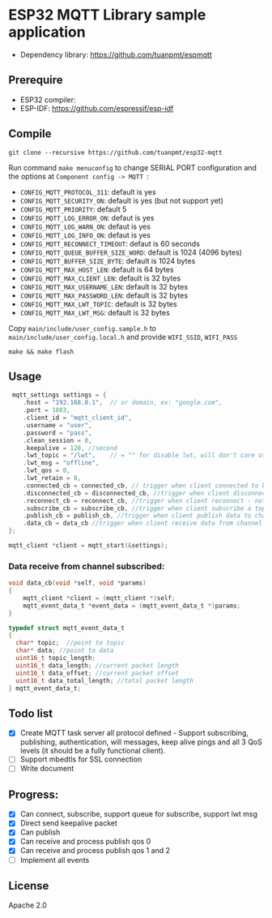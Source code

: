 # ESP32 MQTT Library sample application

- Dependency library: https://github.com/tuanpmt/espmqtt

## Prerequire

- ESP32 compiler: 
- ESP-IDF: https://github.com/espressif/esp-idf

## Compile

`git clone --recursive https://github.com/tuanpmt/esp32-mqtt`

Run command `make menuconfig` to change SERIAL PORT configuration and the options at `Component config -> MQTT `:

- `CONFIG_MQTT_PROTOCOL_311`: default is yes
- `CONFIG_MQTT_SECURITY_ON`: default is yes (but not support yet)
- `CONFIG_MQTT_PRIORITY`: default 5
- `CONFIG_MQTT_LOG_ERROR_ON`: defaut is yes
- `CONFIG_MQTT_LOG_WARN_ON`: defaut is yes
- `CONFIG_MQTT_LOG_INFO_ON`: defaut is yes
- `CONFIG_MQTT_RECONNECT_TIMEOUT`: defaut is 60 seconds
- `CONFIG_MQTT_QUEUE_BUFFER_SIZE_WORD`: default is 1024 (4096 bytes)
- `CONFIG_MQTT_BUFFER_SIZE_BYTE`: default is 1024 bytes
- `CONFIG_MQTT_MAX_HOST_LEN`: default is 64 bytes
- `CONFIG_MQTT_MAX_CLIENT_LEN`: default is 32 bytes
- `CONFIG_MQTT_MAX_USERNAME_LEN`: default is 32 bytes
- `CONFIG_MQTT_MAX_PASSWORD_LEN`: default is 32 bytes
- `CONFIG_MQTT_MAX_LWT_TOPIC`: default is 32 bytes
- `CONFIG_MQTT_MAX_LWT_MSG`: default is 32 bytes

Copy `main/include/user_config.sample.h` to `main/include/user_config.local.h` and provide `WIFI_SSID`, `WIFI_PASS`

`make && make flash`

## Usage 

```c
 mqtt_settings settings = {
    .host = "192.168.0.1",  // or domain, ex: "google.com",
    .port = 1883,
    .client_id = "mqtt_client_id", 
    .username = "user",
    .password = "pass",
    .clean_session = 0, 
    .keepalive = 120, //second
    .lwt_topic = "/lwt",    // = "" for disable lwt, will don't care other options
    .lwt_msg = "offline",
    .lwt_qos = 0,
    .lwt_retain = 0,
    .connected_cb = connected_cb, // trigger when client connected to broker with valid infomations
    .disconnected_cb = disconnected_cb, //trigger when client disconnect from broker
    .reconnect_cb = reconnect_cb, //trigger when client reconnect - not implement yet
    .subscribe_cb = subscribe_cb, //trigger when client subscribe a topic successful 
    .publish_cb = publish_cb, //trigger when client publish data to channel successful 
    .data_cb = data_cb //trigger when client receive data from channel has subscribed
};

mqtt_client *client = mqtt_start(&settings);
```

### Data receive from channel subscribed:

```c
void data_cb(void *self, void *params)
{
    mqtt_client *client = (mqtt_client *)self;
    mqtt_event_data_t *event_data = (mqtt_event_data_t *)params;
}

typedef struct mqtt_event_data_t
{
  char* topic;  //point to topic 
  char* data; //point to data
  uint16_t topic_length;
  uint16_t data_length; //current packet length
  uint16_t data_offset; //current packet offset
  uint16_t data_total_length; //total packet length
} mqtt_event_data_t;
```

## Todo list

- [x] Create MQTT task server all protocol defined - Support subscribing, publishing, authentication, will messages, keep alive pings and all 3 QoS levels (it should be a fully functional client).
- [ ] Support mbedtls for SSL connection
- [ ] Write document

## Progress:

- [x] Can connect, subscribe, support queue for subscribe, support lwt msg
- [x] Direct send keepalive packet 
- [x] Can publish 
- [x] Can receive and process publish qos 0
- [x] Can receive and process publish qos 1 and 2 
- [ ] Implement all events

## License

Apache 2.0

